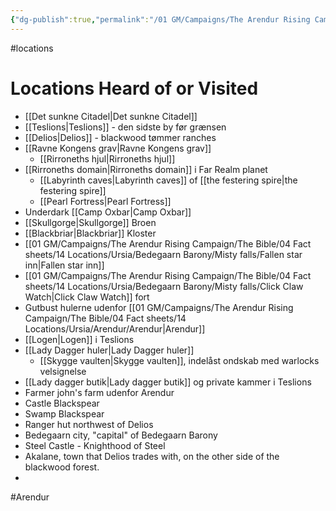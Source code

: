 ```yaml
---
{"dg-publish":true,"permalink":"/01 GM/Campaigns/The Arendur Rising Campaign/The Shadow Company/Bible/Player Vault/4.Locations heard of or visited/","title":"Locations","tags":["locations","Arendur"]}
---
```



#locations 
# Locations Heard of or Visited
- [[Det sunkne Citadel\|Det sunkne Citadel]]
- [[Teslions\|Teslions]] - den sidste by før grænsen
- [[Delios\|Delios]] - blackwood tømmer ranches
- [[Ravne Kongens grav\|Ravne Kongens grav]]
	- [[Rirroneths hjul\|Rirroneths hjul]]
- [[Rirroneths domain\|Rirroneths domain]] i Far Realm planet
	- [[Labyrinth caves\|Labyrinth caves]] of [[the festering spire\|the festering spire]]
	- [[Pearl Fortress\|Pearl Fortress]]
- Underdark [[Camp Oxbar\|Camp Oxbar]]
- [[Skullgorge\|Skullgorge]] Broen
- [[Blackbriar\|Blackbriar]] Kloster
- [[01 GM/Campaigns/The Arendur Rising Campaign/The Bible/04 Fact sheets/14 Locations/Ursia/Bedegaarn Barony/Misty falls/Fallen star inn\|Fallen star inn]]
- [[01 GM/Campaigns/The Arendur Rising Campaign/The Bible/04 Fact sheets/14 Locations/Ursia/Bedegaarn Barony/Misty falls/Click Claw Watch\|Click Claw Watch]] fort
- Gutbust hulerne udenfor [[01 GM/Campaigns/The Arendur Rising Campaign/The Bible/04 Fact sheets/14 Locations/Ursia/Arendur/Arendur\|Arendur]]
- [[Logen\|Logen]] i Teslions
- [[Lady Dagger huler\|Lady Dagger huler]]
	- [[Skygge vaulten\|Skygge vaulten]], indelåst ondskab med warlocks velsignelse
- [[Lady dagger butik\|Lady dagger butik]] og private kammer i Teslions
- Farmer john's farm udenfor Arendur
- Castle Blackspear 
- Swamp Blackspear 
- Ranger hut northwest of Delios 
- Bedegaarn city, "capital" of Bedegaarn Barony 
- Steel Castle - Knighthood of Steel 
- Akalane, town that Delios trades with, on the other side of the blackwood forest.
- 

#Arendur